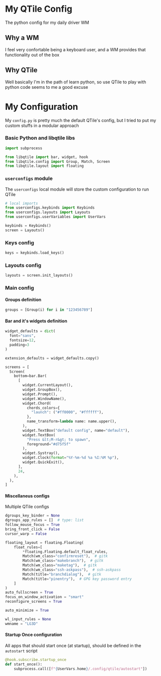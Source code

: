 # My QTile Config

The python config for my daily driver WM


## Why a WM

I feel very confortable being a keyboard user, and a WM provides that functionality out of the box


## Why QTile

Well basically I'm in the path of learn python, so use QTile to play with python code seems to me a good excuse


# My Configuration

My `config.py` is pretty much the default QTile's config, but I tried to put my custom stuffs in a modular approach


### Basic Python and libqtile libs

``` python
import subprocess

from libqtile import bar, widget, hook
from libqtile.config import Group, Match, Screen
from libqtile.layout import floating

```


### `userconfigs` module

The `userconfigs` local module will store the custom configuration to run QTile
``` python
# local imports
from userconfigs.keybinds import Keybinds
from userconfigs.layouts import Layouts
from userconfigs.userVariables import UserVars

keybinds = Keybinds()
screen = Layouts()

```

### Keys config

``` python
keys = keybinds.load_keys()
```


### Layouts config

``` python
layouts = screen.init_layouts()
```

### Main config

#### Groups definition

``` python
groups = [Group(i) for i in "123456789"]

```


#### Bar and it's widgets definition

``` python
widget_defaults = dict(
  font="sans",
  fontsize=12,
  padding=3
)

extension_defaults = widget_defaults.copy()

screens = [
  Screen(
    bottom=bar.Bar(
      [
        widget.CurrentLayout(),
        widget.GroupBox(),
        widget.Prompt(),
        widget.WindowName(),
        widget.Chord(
          chords_colors={
            "launch": ("#ff0000", "#ffffff"),
          },
          name_transform=lambda name: name.upper(),
        ),
        widget.TextBox("default config", name="default"),
        widget.TextBox(
          "Press &lt;M-r&gt; to spawn",
          foreground="#d75f5f"
        ),
        widget.Systray(),
        widget.Clock(format="%Y-%m-%d %a %I:%M %p"),
        widget.QuickExit(),
      ],
      24,
    ),
  ),
]

```


#### Miscellaneus configs

Multiple QTile configs
``` python
dgroups_key_binder = None
dgroups_app_rules = []  # type: list
follow_mouse_focus = True
bring_front_click = False
cursor_warp = False

floating_layout = floating.Floating(
    float_rules=[
        *floating.Floating.default_float_rules,
        Match(wm_class="confirmreset"),  # gitk
        Match(wm_class="makebranch"),  # gitk
        Match(wm_class="maketag"),  # gitk
        Match(wm_class="ssh-askpass"),  # ssh-askpass
        Match(title="branchdialog"),  # gitk
        Match(title="pinentry"),  # GPG key password entry
    ]
)
auto_fullscreen = True
focus_on_window_activation = "smart"
reconfigure_screens = True

auto_minimize = True

wl_input_rules = None
wmname = "LG3D"


```

#### Startup Once configuration

All apps that should start once (at startup), should be defined in the `autostart` script 
``` python
@hook.subscribe.startup_once
def start_once():
    subprocess.call([f"{UserVars.home}/.config/qtile/autostart"])

```
